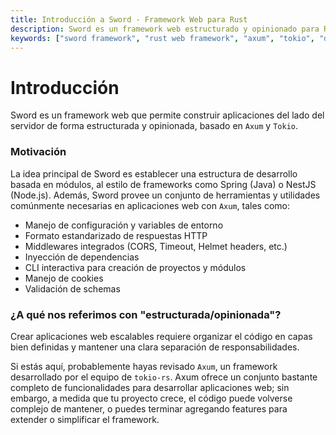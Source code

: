 ```yaml
---
title: Introducción a Sword - Framework Web para Rust
description: Sword es un framework web estructurado y opinionado para Rust, construido sobre Axum y Tokio. Aprende sobre su arquitectura modular y características.
keywords: ["sword framework", "rust web framework", "axum", "tokio", "desarrollo web rust", "framework modular"]
---
```


# Introducción

Sword es un framework web que permite construir aplicaciones del lado del servidor de forma estructurada y opinionada, basado en `Axum` y `Tokio`.

### Motivación

La idea principal de Sword es establecer una estructura de desarrollo basada en módulos, al estilo de frameworks como Spring (Java) o NestJS (Node.js). Además, Sword provee un conjunto de herramientas y utilidades comúnmente necesarias en aplicaciones web con `Axum`, tales como:

- Manejo de configuración y variables de entorno
- Formato estandarizado de respuestas HTTP
- Middlewares integrados (CORS, Timeout, Helmet headers, etc.)
- Inyección de dependencias
- CLI interactiva para creación de proyectos y módulos
- Manejo de cookies
- Validación de schemas

### ¿A qué nos referimos con "estructurada/opinionada"?

Crear aplicaciones web escalables requiere organizar el código en capas bien definidas y mantener una clara separación de responsabilidades.

Si estás aquí, probablemente hayas revisado `Axum`, un framework desarrollado por el equipo de `tokio-rs`. Axum ofrece un conjunto bastante completo de funcionalidades para desarrollar aplicaciones web; sin embargo, a medida que tu proyecto crece, el código puede volverse complejo de mantener, o puedes terminar agregando features para extender o simplificar el framework.
